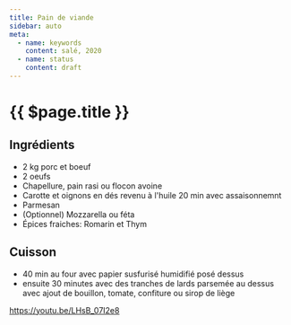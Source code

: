 ```yaml
---
title: Pain de viande
sidebar: auto
meta:
  - name: keywords
    content: salé, 2020
  - name: status
    content: draft
---
```


# {{ $page.title }}

## Ingrédients

<!-- <recipePortion :recette="$page.frontmatter.JSON" /> -->


- 2 kg porc et boeuf
- 2 oeufs
- Chapellure, pain rasi ou flocon avoine
- Carotte et oignons en dés revenu à l'huile 20 min avec assaisonnemnt
- Parmesan
- (Optionnel) Mozzarella ou féta
- Épices fraiches: Romarin et Thym

## Cuisson
- 40 min au four avec papier susfurisé humidifié posé dessus
- ensuite 30 minutes avec des tranches de lards parsemée au dessus
avec ajout de bouillon, tomate, confiture ou sirop de liège

https://youtu.be/LHsB_07I2e8
